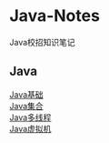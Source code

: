 # Java-Notes
Java校招知识笔记

## Java
[Java基础](https://github.com/HollowKnight24/Java-Notes/blob/master/Java/Java%E5%9F%BA%E7%A1%80)  
[Java集合](https://github.com/HollowKnight24/Java-Notes/blob/master/Java/Java%E9%9B%86%E5%90%88)  
[Java多线程](https://github.com/HollowKnight24/Java-Notes/blob/master/Java/Java%E5%A4%9A%E7%BA%BF%E7%A8%8B)  
[Java虚拟机]()  
